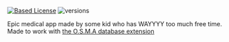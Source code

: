 [![Based License](https://custom-icon-badges.herokuapp.com/badge/BASED_LICENSE-696969?logo=gigachad&style=for-the-badge)](https://github.com/thatonecalculator/BASED-LICENSE)
![versions](https://img.shields.io/pypi/pyversions/pybadges.svg)

Epic medical app made by some kid who has WAYYYY too much free time. Made to work with [the O.S.M.A database extension](https://github.com/alexbutbetter/osma-data)

